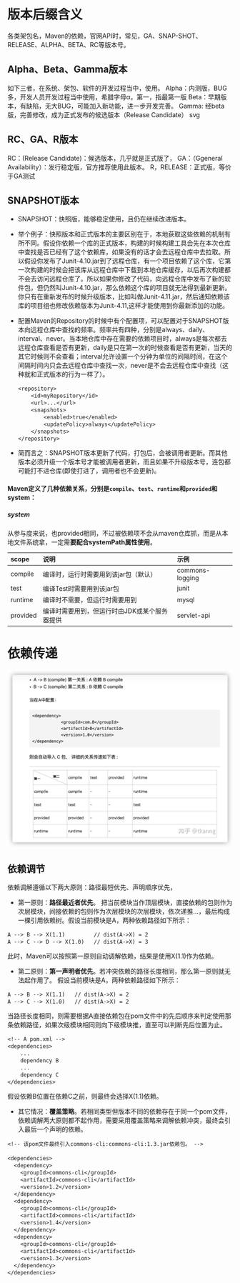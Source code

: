 # 版本后缀含义

各类架包名，Maven的依赖，官网API时，常见，GA、SNAP-SHOT、RELEASE、ALPHA、BETA、RC等版本号。

## Alpha、Beta、Gamma版本

如下三者，在系统、架包、软件的开发过程当中，使用。
Alpha：内测版，BUG多，开发人员开发过程当中使用，希腊字母α，第一，指最第一版
Beta：早期版本，有缺陷，无大BUG，可能加入新功能，进一步开发完善。
Gamma: 经beta 版，完善修改，成为正式发布的候选版本（Release Candidate） svg

## RC、GA、R版本

RC：(Release Candidate)：候选版本，几乎就是正式版了，
GA：（Ggeneral Availability）：发行稳定版，官方推荐使用此版本。
R，RELEASE：正式版，等价于GA测试

## SNAPSHOT版本

- SNAPSHOT：快照版，能够稳定使用，且仍在继续改进版本。

- 举个例子：快照版本和正式版本的主要区别在于，本地获取这些依赖的机制有所不同。假设你依赖一个库的正式版本，构建的时候构建工具会先在本次仓库中查找是否已经有了这个依赖库，如果没有的话才会去远程仓库中去拉取。所以假设你发布了Junit-4.10.jar到了远程仓库，有一个项目依赖了这个库，它第一次构建的时候会把该库从远程仓库中下载到本地仓库缓存，以后再次构建都不会去访问远程仓库了。所以如果你修改了代码，向远程仓库中发布了新的软件包，但仍然叫Junit-4.10.jar，那么依赖这个库的项目就无法得到最新更新。你只有在重新发布的时候升级版本，比如叫做Junit-4.11.jar，然后通知依赖该库的项目组也修改依赖版本为Junit-4.11,这样才能使用到你最新添加的功能。

- 配置Maven的Repository的时候中有个配置项，可以配置对于SNAPSHOT版本向远程仓库中查找的频率。频率共有四种，分别是always、daily、interval、never。当本地仓库中存在需要的依赖项目时，always是每次都去远程仓库查看是否有更新，daily是只在第一次的时候查看是否有更新，当天的其它时候则不会查看；interval允许设置一个分钟为单位的间隔时间，在这个间隔时间内只会去远程仓库中查找一次，never是不会去远程仓库中查找（这种就和正式版本的行为一样了）。

  ```
  <repository>
      <id>myRepository</id>
      <url>...</url>
      <snapshots>
          <enabled>true</enabled>
          <updatePolicy>always</updatePolicy>
      </snapshots>
  </repository>
  ```

- 简而言之：SNAPSHOT版本更新了代码，打包后，会被调用者更新。而其他版本必须升级一个版本号才能被调用者更新，而且如果不升级版本号，连包都可能打不进仓库(即使打进了，调用者也不会更新)。





#### Maven定义了几种依赖关系，分别是`compile`、`test`、`runtime`和`provided`和system：

##### system

从参与度来说，也provided相同，不过被依赖项不会从maven仓库抓，而是从本地文件系统拿，一定需**要配合systemPath属性使用**。

| scope    | 说明                                          | 示例            |
| :------- | :-------------------------------------------- | :-------------- |
| compile  | 编译时，运行时需要用到该jar包（默认）         | commons-logging |
| test     | 编译Test时需要用到该jar包                     | junit           |
| runtime  | 编译时不需要，但运行时需要用到                | mysql           |
| provided | 编译时需要用到，但运行时由JDK或某个服务器提供 | servlet-api     |



# 依赖传递

![image-20220323103806778](../../图片/image-20220323103806778.png)

## 依赖调节

依赖调解遵循以下两大原则：路径最短优先、声明顺序优先，

- 第一原则：**路径最近者优先**。 把当前模块当作顶层模块，直接依赖的包则作为次层模块，间接依赖的包则作为次层模块的次层模块，依次递推...，最后构成一棵引用依赖树。假设当前模块是A，两种依赖路径如下所示：

```text
A --> B --> X(1.1)         // dist(A->X) = 2
A --> C --> D --> X(1.0)   // dist(A->X) = 3
```

此时，Maven可以按照第一原则自动调解依赖，结果是使用X(1.1)作为依赖。

- 第二原则：**第一声明者优先**。若冲突依赖的路径长度相同，那么第一原则就无法起作用了。 假设当前模块是A，两种依赖路径如下所示：

```text
A --> B --> X(1.1)   // dist(A->X) = 2 
A --> C --> X(1.0)   // dist(A->X) = 2
```

当路径长度相同，则需要根据A直接依赖包在pom文件中的先后顺序来判定使用那条依赖路径，如果次级模块相同则向下级模块推，直至可以判断先后位置为止。

```text
<!-- A pom.xml -->
<dependencies>
    ...
    dependency B
    ...
    dependency C
</dependencies>
```

假设依赖B位置在依赖C之前，则最终会选择X(1.1)依赖。

- 其它情况：**覆盖策略**。若相同类型但版本不同的依赖存在于同一个pom文件，依赖调解两大原则都不起作用，需要采用覆盖策略来调解依赖冲突，最终会引入最后一个声明的依赖。

```text
<!-- 该pom文件最终引入commons-cli:commons-cli:1.3.jar依赖包。 -->

<dependencies>
  <dependency>
    <groupId>commons-cli</groupId>
    <artifactId>commons-cli</artifactId>
    <version>1.2</version>
  </dependency>
  <dependency>
    <groupId>commons-cli</groupId>
    <artifactId>commons-cli</artifactId>
    <version>1.4</version>
  </dependency>
  <dependency>
    <groupId>commons-cli</groupId>
    <artifactId>commons-cli</artifactId>
    <version>1.3</version>
  </dependency>
</dependencies>
```

